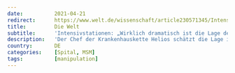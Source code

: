 ```yaml
---
date:          2021-04-21
redirect:      https://www.welt.de/wissenschaft/article230571345/Intensivstationen-Wirklich-dramatisch-ist-die-Lage-derzeit-nicht.html
title:         Die Welt
subtitle:      'Intensivstationen: „Wirklich dramatisch ist die Lage derzeit nicht“'
description:   'Der Chef der Krankenhauskette Helios schätzt die Lage in den Krankenhäusern aktuell als nicht dramatisch ein. Es habe schon immer volle Intensivstationen gegeben. Er ist dagegen, den Leuten „zusätzliche Angst zu machen“.'
country:       DE
categories:    [Spital, MSM]
tags:          [manipulation]
---
```

